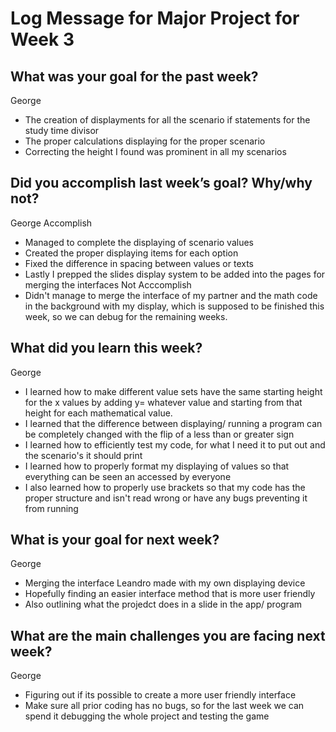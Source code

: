 # Log Message for Major Project for Week 3
## What was your goal for the past week?

George
* The creation of displayments for all the scenario if statements for the study time divisor
* The proper calculations displaying for the proper scenario
* Correcting the height I found was prominent in all my scenarios


## Did you accomplish last week’s goal? Why/why not?
George
Accomplish
* Managed to complete the displaying of scenario values
* Created the proper displaying items for each option
* Fixed the difference in spacing between values or texts
* Lastly I prepped the slides display system to be added into the pages for merging the interfaces
Not Acccomplish
* Didn't manage to merge the interface of my partner and the math code in the background with my display, which is supposed to be finished this week, so we can debug for the remaining weeks.

## What did you learn this week?
George
* I learned how to make different value sets have the same starting height for the x values by adding y= whatever value and starting from that height for each mathematical value.
* I learned that the difference between displaying/ running a program can be completely changed with the flip of a less than or greater sign
* I learned how to efficiently test my code, for what I need it to put out and the scenario's it should print
* I learned how to properly format my displaying of values so that everything can be seen an accessed by everyone
* I also learned how to properly use brackets so that my code has the proper structure and isn't read wrong or have any bugs preventing it from running

## What is your goal for next week?
George
* Merging the interface Leandro made with my own displaying device
* Hopefully finding an easier interface method that is more user friendly
* Also outlining what the projedct does in a slide in the app/ program 

## What are the main challenges you are facing next week?
George
* Figuring out if its possible to create a more user friendly interface
* Make sure all prior coding has no bugs, so for the last week we can spend it debugging the whole project and testing the game

